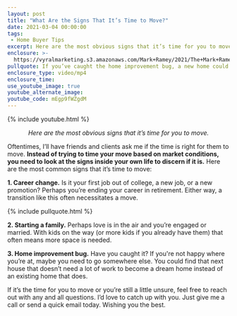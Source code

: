 ```yaml
---
layout: post
title: "What Are the Signs That It’s Time to Move?"
date: 2021-03-04 00:00:00
tags:
 - Home Buyer Tips
excerpt: Here are the most obvious signs that it’s time for you to move.
enclosure: >-
  https://vyralmarketing.s3.amazonaws.com/Mark+Ramey/2021/The+Mark+Ramey+Group_+Signs+It's+Time+To+Move.mp4
pullquote: If you’ve caught the home improvement bug, a new home could cure it.
enclosure_type: video/mp4
enclosure_time:
use_youtube_image: true
youtube_alternate_image:
youtube_code: mEgp9fWZgdM
---
```

{% include youtube.html %}

<p style="text-align: center;"><em>Here are the most obvious signs that it’s time for you to move.</em></p>

Oftentimes, I’ll have friends and clients ask me if the time is right for them to move. **Instead of trying to time your move based on market conditions, you need to look at the signs inside your own life to discern if it is.** Here are the most common signs that it’s time to move:

**1. Career change.** Is it your first job out of college, a new job, or a new promotion? Perhaps you’re ending your career in retirement. Either way, a transition like this often necessitates a move.

{% include pullquote.html %}

**2. Starting a family.** Perhaps love is in the air and you’re engaged or married. With kids on the way (or more kids if you already have them) that often means more space is needed.

**3. Home improvement bug.** Have you caught it? If you're not happy where you’re at, maybe you need to go somewhere else. You could find that next house that doesn’t need a lot of work to become a dream home instead of an existing home that does.

If it’s the time for you to move or you’re still a little unsure, feel free to reach out with any and all questions. I’d love to catch up with you. Just give me a call or send a quick email today. Wishing you the best.
